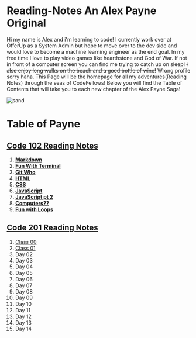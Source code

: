 # **Reading-Notes** An Alex Payne Original 

Hi my name is Alex and i'm learning to code! I currently work over at OfferUp as a System Admin but hope to move over to the dev side and would love to become a machine learning engineer as the end goal. In my free time I love to play video games like hearthstone and God of War. If not in front of a computer screen you can find me trying to catch up on sleep! ~~I also enjoy long walks on the beach and a good bottle of wine!~~ Wrong profile sorry haha. This Page will be the homepage for all my adventures(Reading Notes\) through the seas of CodeFellows! Below you will find the Table of Contents that will take you to each new chapter of the Alex Payne Saga! 


![sand](https://user-images.githubusercontent.com/81712870/114113655-04eaa380-9894-11eb-96e0-be4bc596e323.jpg)


# **Table of Payne**

## [**Code 102 Reading Notes**](/102/102homepage.md)
  1. [**Markdown**](/102/Markdown.md)  
  2. [**Fun With Terminal**](/102/Terminal.md)
  3. [**Git Who**](/102/Git.md)
  4. [**HTML**](/102/HTML.md)
  5. [**CSS**](/102/css.md)
  6. [**JavaScript**](/102/javascript.md)
  7. [**JavaScript pt 2**](/102/yonkojavascript.md)
  8. [**Computers??**](/102/howcomputerwork.md)
  9. [**Fun with Loops**](/102/yonkojavascript3.md)  
 
## [**Code 201 Reading Notes**](/201/201homepage.md)
  1. [Class 00](/201/class-01.md)
  2. [Class 01](/201/class-02.md)
  3. Day 02
  4. Day 03
  5. Day 04
  6. Day 05
  7. Day 06
  8. Day 07
  9. Day 08
  10. Day 09
  11. Day 10
  12. Day 11
  13. Day 12
  14. Day 13
  15. Day 14
<!-- DrP E-Sign Up, Up, Down, Down, Left, Right, Left, Right, B, A, Start -->